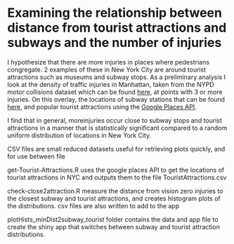 # Examining the relationship between distance from tourist attractions and subways and the number of injuries

I hypothesize that there are more injuries in places where pedestrians congregate. 2 examples of these in New York City are around tourist attractions such as museums and subway stops. As a preliminary analysis I look at the density of traffic injuries in Manhattan, taken from the NYPD motor collisions dataset which can be found [here](https://data.cityofnewyork.us/Public-Safety/NYPD-Motor-Vehicle-Collisions/h9gi-nx95), at points with 3 or more injuries. On this overlay, the locations of subway stations that can be found [here](https://data.ny.gov/Transportation/NYC-Transit-Subway-Entrance-And-Exit-Data/i9wp-a4ja), and popular tourist attractions using the [Google Places API](https://developers.google.com/places/).

I find that in general, moreinjuries occur close to subway stops and tourist attractions in a manner that is statistically significant compared to a random uniform distribution of locations in New York City.

CSV files are small reduced datasets useful for retrieving plots quickly, and for use between file

get-Tourist-Attractions.R uses the google places API to get the locations of tourist attractions in NYC and outputs them to the file TouristAttractions.csv

check-close2attraction.R measure the distance from vision zero injuries to the closest subway and tourist attractions, and creates histogram plots of the distributions. csv files are also written to add to the app

plotHists_minDist2subway_tourist folder contains the data and app file to create the shiny app that switches between subway and tourist attraction distributions.